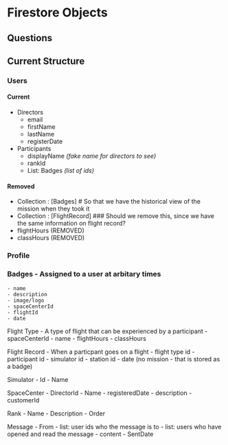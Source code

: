 # Firestore Objects

## Questions

## Current Structure

### Users

#### Current

- Directors
  - email
  - firstName
  - lastName
  - registerDate
- Participants
  - displayName _(fake name for directors to see)_
  - rankId
  - List: Badges _(list of ids)_

#### Removed

- Collection : [Badges] # So that we have the historical view of the mission when they took it
- Collection : [FlightRecord] ### Should we remove this, since we have the same information on flight record?
- flightHours (REMOVED)
- classHours (REMOVED)

### Profile

### Badges - Assigned to a user at arbitary times

    - name
    - description
    - image/logo
    - spaceCenterId
    - flightId
    - date

Flight Type - A type of flight that can be experienced by a participant - spaceCenterId - name - flightHours - classHours

Flight Record - When a particpant goes on a flight - flight type id - participant id - simulator id - station id - date
(no mission - that is stored as a badge)

Simulator - Id - Name

SpaceCenter - DirectorId - Name - registeredDate - description - customerId

Rank - Name - Description - Order

Message - From - list: user ids who the message is to - list: users who have opened and read the message - content - SentDate
